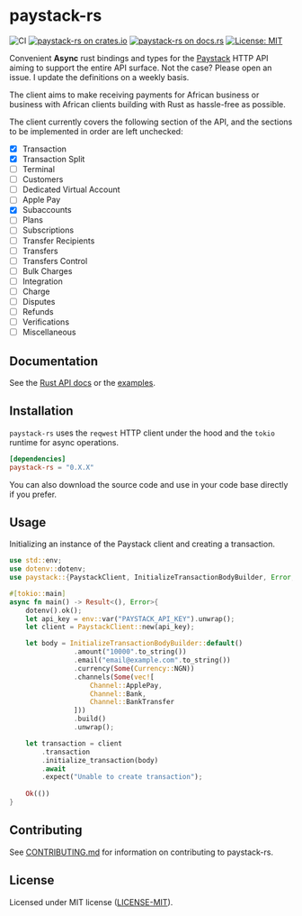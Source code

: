 # paystack-rs

![CI](https://github.com/morukele/paystack-rs/actions/workflows/rust.yml/badge.svg)
[![paystack-rs on crates.io](https://img.shields.io/crates/v/paystack-rs.svg)](https://crates.io/crates/paystack-rs)
[![paystack-rs  on docs.rs](https://docs.rs/paystack-rs/badge.svg)](https://docs.rs/paystack-rs)
[![License: MIT](https://img.shields.io/badge/License-MIT-yellow.svg)](https://opensource.org/licenses/MIT)

Convenient **Async** rust bindings and types for the [Paystack](https://paystack.com) HTTP API aiming to support the entire API surface. Not the case? Please open an issue. I update the definitions on a weekly basis.

The client aims to make receiving payments for African business or business with African clients building with Rust as hassle-free as possible.

The client currently covers the following section of the API, and the sections to be implemented in order are left unchecked:

- [x] Transaction
- [x] Transaction Split
- [ ] Terminal
- [ ] Customers
- [ ] Dedicated Virtual Account
- [ ] Apple Pay
- [x] Subaccounts
- [ ] Plans
- [ ] Subscriptions
- [ ] Transfer Recipients
- [ ] Transfers
- [ ] Transfers Control
- [ ] Bulk Charges
- [ ] Integration
- [ ] Charge
- [ ] Disputes
- [ ] Refunds
- [ ] Verifications
- [ ] Miscellaneous

## Documentation

See the [Rust API docs](https://docs.rs/paystack-rs) or the [examples](/examples).

## Installation

`paystack-rs` uses the `reqwest` HTTP client under the hood and the `tokio` runtime for async operations.

```toml
[dependencies]
paystack-rs = "0.X.X"
```

You can also download the source code and use in your code base directly if you prefer.

## Usage

Initializing an instance of the Paystack client and creating a transaction.

```rust
use std::env; 
use dotenv::dotenv; 
use paystack::{PaystackClient, InitializeTransactionBodyBuilder, Error, Currency, Channel};

#[tokio::main]
async fn main() -> Result<(), Error>{
    dotenv().ok();
    let api_key = env::var("PAYSTACK_API_KEY").unwrap();
    let client = PaystackClient::new(api_key);

    let body = InitializeTransactionBodyBuilder::default()
                .amount("10000".to_string())
                .email("email@example.com".to_string())
                .currency(Some(Currency::NGN))
                .channels(Some(vec![
                    Channel::ApplePay,
                    Channel::Bank,
                    Channel::BankTransfer
                ]))
                .build()
                .unwrap();

    let transaction = client
        .transaction
        .initialize_transaction(body)
        .await
        .expect("Unable to create transaction");
         
    Ok(())
}
```

## Contributing

See [CONTRIBUTING.md](/CONTRIBUTING.md) for information on contributing to paystack-rs.

## License

Licensed under MIT license ([LICENSE-MIT](/LICENSE-MIT)).
